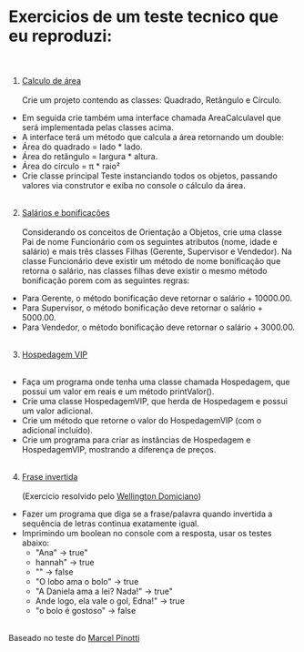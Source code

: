 # Exercicios de um teste tecnico que eu reproduzi:</br></br>
1. [Calculo de área](https://github.com/gustavolobo95/exercicios/tree/master/src/CalculoArea)</br></br>
Crie um projeto contendo as classes: Quadrado, Retângulo e Círculo.</br>
- Em seguida crie também uma interface chamada AreaCalculavel que será implementada pelas classes acima.</br>
- A interface terá um método que calcula a área retornando um double:</br>
- Área do quadrado = lado * lado.</br>
- Área do retângulo = largura * altura.</br>
- Área do círculo = π * raio²</br>
- Crie classe principal Teste instanciando todos os objetos, passando valores via construtor e exiba no console o cálculo da área.</br></br>
2. [Salários e bonificações](https://github.com/gustavolobo95/exercicios/tree/master/src/salariosBonificacoes)</br></br>
Considerando os conceitos de Orientação a Objetos, crie uma classe Pai de nome Funcionário com os seguintes atributos (nome, idade e salário) e mais três classes Filhas (Gerente, Supervisor e Vendedor).
Na classe Funcionário deve existir um método de nome bonificação que retorna o salário,
nas classes filhas deve existir o mesmo método bonificação porem com as seguintes regras:</br>
- Para Gerente, o método bonificação deve retornar o salário + 10000.00.</br>
- Para Supervisor, o método bonificação deve retornar o salário + 5000.00.</br>
- Para Vendedor, o método bonificação deve retornar o salário + 3000.00.</br></br>
3. [Hospedagem VIP](https://github.com/gustavolobo95/exercicios/tree/master/src/hospedagemVIP)</br></br>
- Faça um programa onde tenha uma classe chamada Hospedagem, que possui um valor em reais e um método printValor().</br>
- Crie uma classe HospedagemVIP, que herda de Hospedagem e possui um valor adicional.</br>
- Crie um método que retorne o valor do HospedagemVIP (com o adicional incluído).</br>
- Crie um programa para criar as instâncias de Hospedagem e HospedagemVIP, mostrando a diferença de preços.</br></br>
4. [Frase invertida](https://github.com/gustavolobo95/exercicios/tree/master/src/fraseInvertida)</br></br>(Exercicio resolvido pelo [Wellington Domiciano](https://github.com/wldomiciano))</br>
- Fazer um programa que diga se a frase/palavra quando invertida a sequência de letras continua exatamente igual.</br>
- Imprimindo um boolean no console com a resposta, usar os testes abaixo:</br>
  - "Ana" -> true"</br>
  - hannah" -> true </br>
  - "" -> false</br>
  - "O lobo ama o bolo" -> true</br>
  - "A Daniela ama a lei? Nada!" -> true"</br>
  - Ande logo, ela vale o gol, Edna!" -> true</br>
  - "o bolo é gostoso" -> false</br></br>

Baseado no teste do [Marcel Pinotti](https://github.com/marcelpinotti/Teste-Pratico_GFT-START-3-2022)



